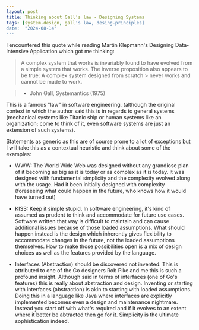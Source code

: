 ```yaml
---
layout: post
title: Thinking about Gall's law - Designing Systems
tags: [system-design, gall's law, desing-principles]
date:  "2024-08-14"
---
```

 
I encountered this quote while reading Martin Klepmann's Designing Data-Intensive Application which got me thinking:


> A complex system that works is invariably found to have evolved from a simple system that works. The inverse proposition also appears to be true: A complex system designed from scratch > never works and cannot be made to work.

> - John Gall, Systemantics (1975)


This is a famous "law" in software engineering. (although the original context in which the author said this is in regards to general systems (mechanical systems like Titanic ship or human systems like an organization; come to think of it, even software systems are just an extension of such systems).

Statements as generic as this are of course prone to a lot of exceptions but I will take this as a contextual heuristic and think about some of the examples:

- WWW: The World Wide Web was designed without any grandiose plan of it becoming as big as it is today or as complex as it is today. It was designed with fundamental simplicity and the complexity evolved along with the usage. Had it been initially designed with complexity (foreseeing what could happen in the future, who knows how it would have turned out)

- KISS: Keep it simple stupid. In software engineering, it's kind of assumed as prudent to think and accommodate for future use cases. Software written that way is difficult to maintain and can cause additional issues because of those loaded assumptions. What should happen instead is the design which inherently gives flexibility to accommodate changes in the future, not the loaded assumptions themselves. How to make those possibilities open is a mix of design choices as well as the features provided by the language.

- Interfaces (Abstraction) should be discovered not invented:  This is attributed to one of the Go designers Rob Pike and me this is such a profound insight. Although said in terms of interfaces (one of Go's features) this is really about abstraction and design. Inventing or starting with interfaces (abstraction) is akin to starting with loaded assumptions. Doing this in a language like Java where interfaces are explicitly implemented becomes even a design and maintenance nightmare. Instead you start off with what's required and if it evolves to an extent where it better be abtracted then go for it. Simplicity is the ultimate sophistication indeed.
